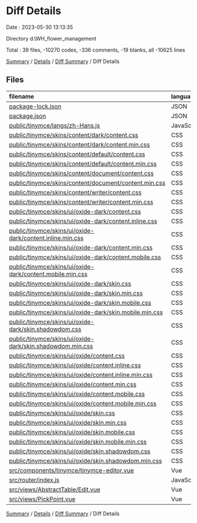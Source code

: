 # Diff Details

Date : 2023-05-30 13:13:35

Directory d:\\WH_flower_management

Total : 39 files,  -10270 codes, -336 comments, -19 blanks, all -10625 lines

[Summary](results.md) / [Details](details.md) / [Diff Summary](diff.md) / Diff Details

## Files
| filename | language | code | comment | blank | total |
| :--- | :--- | ---: | ---: | ---: | ---: |
| [package-lock.json](/package-lock.json) | JSON | 6 | 0 | 0 | 6 |
| [package.json](/package.json) | JSON | 1 | 0 | 0 | 1 |
| [public/tinymce/langs/zh-Hans.js](/public/tinymce/langs/zh-Hans.js) | JavaScript | -1 | 0 | 0 | -1 |
| [public/tinymce/skins/content/dark/content.css](/public/tinymce/skins/content/dark/content.css) | CSS | -59 | -13 | -1 | -73 |
| [public/tinymce/skins/content/dark/content.min.css](/public/tinymce/skins/content/dark/content.min.css) | CSS | -1 | -6 | -1 | -8 |
| [public/tinymce/skins/content/default/content.css](/public/tinymce/skins/content/default/content.css) | CSS | -54 | -13 | -1 | -68 |
| [public/tinymce/skins/content/default/content.min.css](/public/tinymce/skins/content/default/content.min.css) | CSS | -1 | -6 | -1 | -8 |
| [public/tinymce/skins/content/document/content.css](/public/tinymce/skins/content/document/content.css) | CSS | -59 | -13 | -1 | -73 |
| [public/tinymce/skins/content/document/content.min.css](/public/tinymce/skins/content/document/content.min.css) | CSS | -1 | -6 | -1 | -8 |
| [public/tinymce/skins/content/writer/content.css](/public/tinymce/skins/content/writer/content.css) | CSS | -55 | -13 | -1 | -69 |
| [public/tinymce/skins/content/writer/content.min.css](/public/tinymce/skins/content/writer/content.min.css) | CSS | -1 | -6 | -1 | -8 |
| [public/tinymce/skins/ui/oxide-dark/content.css](/public/tinymce/skins/ui/oxide-dark/content.css) | CSS | -697 | -17 | -1 | -715 |
| [public/tinymce/skins/ui/oxide-dark/content.inline.css](/public/tinymce/skins/ui/oxide-dark/content.inline.css) | CSS | -710 | -16 | -1 | -727 |
| [public/tinymce/skins/ui/oxide-dark/content.inline.min.css](/public/tinymce/skins/ui/oxide-dark/content.inline.min.css) | CSS | -1 | -6 | -1 | -8 |
| [public/tinymce/skins/ui/oxide-dark/content.min.css](/public/tinymce/skins/ui/oxide-dark/content.min.css) | CSS | -1 | -6 | -1 | -8 |
| [public/tinymce/skins/ui/oxide-dark/content.mobile.css](/public/tinymce/skins/ui/oxide-dark/content.mobile.css) | CSS | -21 | -8 | -1 | -30 |
| [public/tinymce/skins/ui/oxide-dark/content.mobile.min.css](/public/tinymce/skins/ui/oxide-dark/content.mobile.min.css) | CSS | -1 | -6 | -1 | -8 |
| [public/tinymce/skins/ui/oxide-dark/skin.css](/public/tinymce/skins/ui/oxide-dark/skin.css) | CSS | -3,025 | -22 | -1 | -3,048 |
| [public/tinymce/skins/ui/oxide-dark/skin.min.css](/public/tinymce/skins/ui/oxide-dark/skin.min.css) | CSS | -1 | -6 | -1 | -8 |
| [public/tinymce/skins/ui/oxide-dark/skin.mobile.css](/public/tinymce/skins/ui/oxide-dark/skin.mobile.css) | CSS | -643 | -30 | -1 | -674 |
| [public/tinymce/skins/ui/oxide-dark/skin.mobile.min.css](/public/tinymce/skins/ui/oxide-dark/skin.mobile.min.css) | CSS | -1 | -6 | -1 | -8 |
| [public/tinymce/skins/ui/oxide-dark/skin.shadowdom.css](/public/tinymce/skins/ui/oxide-dark/skin.shadowdom.css) | CSS | -31 | -6 | -1 | -38 |
| [public/tinymce/skins/ui/oxide-dark/skin.shadowdom.min.css](/public/tinymce/skins/ui/oxide-dark/skin.shadowdom.min.css) | CSS | -1 | -6 | -1 | -8 |
| [public/tinymce/skins/ui/oxide/content.css](/public/tinymce/skins/ui/oxide/content.css) | CSS | -716 | -16 | -1 | -733 |
| [public/tinymce/skins/ui/oxide/content.inline.css](/public/tinymce/skins/ui/oxide/content.inline.css) | CSS | -710 | -16 | -1 | -727 |
| [public/tinymce/skins/ui/oxide/content.inline.min.css](/public/tinymce/skins/ui/oxide/content.inline.min.css) | CSS | -1 | -6 | -1 | -8 |
| [public/tinymce/skins/ui/oxide/content.min.css](/public/tinymce/skins/ui/oxide/content.min.css) | CSS | -1 | -6 | -1 | -8 |
| [public/tinymce/skins/ui/oxide/content.mobile.css](/public/tinymce/skins/ui/oxide/content.mobile.css) | CSS | -21 | -8 | -1 | -30 |
| [public/tinymce/skins/ui/oxide/content.mobile.min.css](/public/tinymce/skins/ui/oxide/content.mobile.min.css) | CSS | -1 | -6 | -1 | -8 |
| [public/tinymce/skins/ui/oxide/skin.css](/public/tinymce/skins/ui/oxide/skin.css) | CSS | -3,025 | -22 | -1 | -3,048 |
| [public/tinymce/skins/ui/oxide/skin.min.css](/public/tinymce/skins/ui/oxide/skin.min.css) | CSS | -1 | -6 | -1 | -8 |
| [public/tinymce/skins/ui/oxide/skin.mobile.css](/public/tinymce/skins/ui/oxide/skin.mobile.css) | CSS | -643 | -30 | -1 | -674 |
| [public/tinymce/skins/ui/oxide/skin.mobile.min.css](/public/tinymce/skins/ui/oxide/skin.mobile.min.css) | CSS | -1 | -6 | -1 | -8 |
| [public/tinymce/skins/ui/oxide/skin.shadowdom.css](/public/tinymce/skins/ui/oxide/skin.shadowdom.css) | CSS | -31 | -6 | -1 | -38 |
| [public/tinymce/skins/ui/oxide/skin.shadowdom.min.css](/public/tinymce/skins/ui/oxide/skin.shadowdom.min.css) | CSS | -1 | -6 | -1 | -8 |
| [src/components/tinymce/tinymce-editor.vue](/src/components/tinymce/tinymce-editor.vue) | Vue | 0 | 0 | -1 | -1 |
| [src/router/index.js](/src/router/index.js) | JavaScript | 5 | 0 | 0 | 5 |
| [src/views/AbstractTable/Edit.vue](/src/views/AbstractTable/Edit.vue) | Vue | 0 | 0 | -1 | -1 |
| [src/views/PickPoint.vue](/src/views/PickPoint.vue) | Vue | 235 | 9 | 15 | 259 |

[Summary](results.md) / [Details](details.md) / [Diff Summary](diff.md) / Diff Details